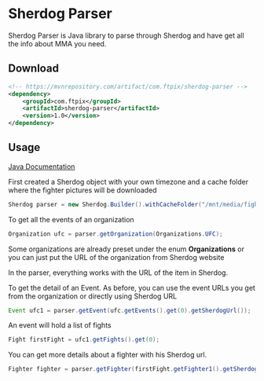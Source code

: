 # Sherdog Parser

Sherdog Parser is Java library to parse through Sherdog and have get all the info about MMA you need.

## Download

```xml
<!-- https://mvnrepository.com/artifact/com.ftpix/sherdog-parser -->
<dependency>
    <groupId>com.ftpix</groupId>
    <artifactId>sherdog-parser</artifactId>
    <version>1.0</version>
</dependency>
```

## Usage
[Java Documentation](https://lamarios.github.io/sherdog-parser/apidocs/)



First created a Sherdog object with your own timezone and a cache folder where the fighter pictures will be downloaded
```Java
Sherdog parser = new Sherdog.Builder().withCacheFolder("/mnt/media/fighter-pictures/cache").withTimezone("Asia/Kuala_Lumpur").build();
```

To get all the events of an organization
```Java
Organization ufc = parser.getOrganization(Organizations.UFC);
```
Some organizations are already preset under the enum **Organizations** or you can just put the URL of the organization from Sherdog website

In the parser, everything works with the URL of the item in Sherdog.

To get the detail of an Event. As before, you can use the event URLs you get from the organization or directly using Sherdog URL

```Java
Event ufc1 = parser.getEvent(ufc.getEvents().get(0).getSherdogUrl());
```

An event will hold a list of fights
```Java
Fight firstFight = ufc1.getFights().get(0);
```

You can get more details about a fighter with his Sherdog url.
```Java
Fighter fighter = parser.getFighter(firstFight.getFighter1().getSherdogUrl());
```

